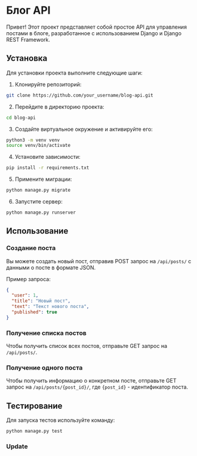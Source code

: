 # Блог API

Привет! Этот проект представляет собой простое API для управления постами в блоге, разработанное с использованием Django и Django REST Framework.

## Установка

Для установки проекта выполните следующие шаги:

1. Клонируйте репозиторий:

```bash
git clone https://github.com/your_username/blog-api.git
```

2. Перейдите в директорию проекта:

```bash
cd blog-api
```

3. Создайте виртуальное окружение и активируйте его:

```bash
python3 -m venv venv
source venv/bin/activate
```

4. Установите зависимости:

```bash
pip install -r requirements.txt
```

5. Примените миграции:

```bash
python manage.py migrate
```

6. Запустите сервер:

```bash
python manage.py runserver
```

## Использование

### Создание поста

Вы можете создать новый пост, отправив POST запрос на `/api/posts/` с данными о посте в формате JSON.

Пример запроса:

```json
{
  "user": 1,
  "title": "Новый пост",
  "text": "Текст нового поста",
  "published": true
}
```

### Получение списка постов

Чтобы получить список всех постов, отправьте GET запрос на `/api/posts/`.

### Получение одного поста

Чтобы получить информацию о конкретном посте, отправьте GET запрос на `/api/posts/{post_id}/`, где `{post_id}` - идентификатор поста.

## Тестирование

Для запуска тестов используйте команду:

```bash
python manage.py test
```
### Update
